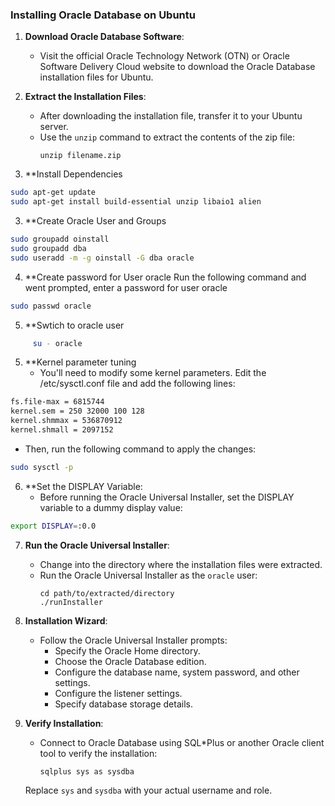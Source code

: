 ### Installing Oracle Database on Ubuntu

1. **Download Oracle Database Software**:
   - Visit the official Oracle Technology Network (OTN) or Oracle Software Delivery Cloud website to download the Oracle Database installation files for Ubuntu.

2. **Extract the Installation Files**:
   - After downloading the installation file, transfer it to your Ubuntu server.
   - Use the `unzip` command to extract the contents of the zip file:
     ```
     unzip filename.zip
     ```
3. **Install Dependencies
```bash
sudo apt-get update
sudo apt-get install build-essential unzip libaio1 alien
```

3. **Create Oracle User and Groups
```bash
sudo groupadd oinstall
sudo groupadd dba
sudo useradd -m -g oinstall -G dba oracle
```
4. **Create password for User oracle
Run the following command and went prompted, enter a password for user oracle
```bash
sudo passwd oracle
```
5.   **Swtich to oracle user
```bash
     su - oracle
```
5. **Kernel parameter tuning
   - You'll need to modify some kernel parameters. Edit the /etc/sysctl.conf file and add the following lines: 
```bash
fs.file-max = 6815744
kernel.sem = 250 32000 100 128
kernel.shmmax = 536870912
kernel.shmall = 2097152
```
   - Then, run the following command to apply the changes:

```bash
sudo sysctl -p
```
6. **Set the DISPLAY Variable:
   - Before running the Oracle Universal Installer, set the DISPLAY variable to a dummy display value:
```bash
export DISPLAY=:0.0
```

7. **Run the Oracle Universal Installer**:
   - Change into the directory where the installation files were extracted.
   - Run the Oracle Universal Installer as the `oracle` user:
     ```
     cd path/to/extracted/directory
     ./runInstaller
     ```

8. **Installation Wizard**:
   - Follow the Oracle Universal Installer prompts:
     - Specify the Oracle Home directory.
     - Choose the Oracle Database edition.
     - Configure the database name, system password, and other settings.
     - Configure the listener settings.
     - Specify database storage details.

9. **Verify Installation**:
   - Connect to Oracle Database using SQL*Plus or another Oracle client tool to verify the installation:
     ```
     sqlplus sys as sysdba
     ```

   Replace `sys` and `sysdba` with your actual username and role.


